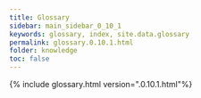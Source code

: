 ```yaml
---
title: Glossary
sidebar: main_sidebar_0_10_1
keywords: glossary, index, site.data.glossary
permalink: glossary.0.10.1.html
folder: knowledge
toc: false
---
```


{% include glossary.html  version=".0.10.1.html"%}
